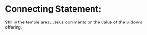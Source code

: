 # Connecting Statement:

Still in the temple area, Jesus comments on the value of the widow’s offering.
